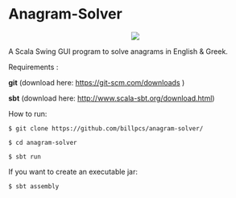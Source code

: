 Anagram-Solver
==============


<p align="center">
<img src="http://i.imgur.com/OQEQ1as.png">
</p>


A Scala Swing GUI program to solve anagrams in English & Greek.

Requirements : 

**git**
(download here: https://git-scm.com/downloads )

**sbt**
(download here: http://www.scala-sbt.org/download.html)



How to run:

`$ git clone https://github.com/billpcs/anagram-solver/ `

`$ cd anagram-solver `

`$ sbt run`


If you want to create an executable jar:

`$ sbt assembly`
